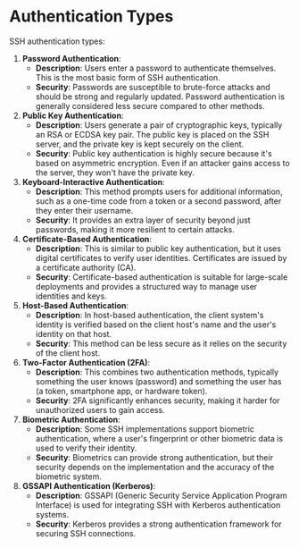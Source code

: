 # Authentication Types

SSH authentication types:

1. **Password Authentication**:
   * **Description**: Users enter a password to authenticate themselves. This is the most basic form of SSH authentication.
   * **Security**: Passwords are susceptible to brute-force attacks and should be strong and regularly updated. Password authentication is generally considered less secure compared to other methods.
2. **Public Key Authentication**:
   * **Description**: Users generate a pair of cryptographic keys, typically an RSA or ECDSA key pair. The public key is placed on the SSH server, and the private key is kept securely on the client.
   * **Security**: Public key authentication is highly secure because it's based on asymmetric encryption. Even if an attacker gains access to the server, they won't have the private key.
3. **Keyboard-Interactive Authentication**:
   * **Description**: This method prompts users for additional information, such as a one-time code from a token or a second password, after they enter their username.
   * **Security**: It provides an extra layer of security beyond just passwords, making it more resilient to certain attacks.
4. **Certificate-Based Authentication**:
   * **Description**: This is similar to public key authentication, but it uses digital certificates to verify user identities. Certificates are issued by a certificate authority (CA).
   * **Security**: Certificate-based authentication is suitable for large-scale deployments and provides a structured way to manage user identities and keys.
5. **Host-Based Authentication**:
   * **Description**: In host-based authentication, the client system's identity is verified based on the client host's name and the user's identity on that host.
   * **Security**: This method can be less secure as it relies on the security of the client host.
6. **Two-Factor Authentication (2FA)**:
   * **Description**: This combines two authentication methods, typically something the user knows (password) and something the user has (a token, smartphone app, or hardware token).
   * **Security**: 2FA significantly enhances security, making it harder for unauthorized users to gain access.
7. **Biometric Authentication**:
   * **Description**: Some SSH implementations support biometric authentication, where a user's fingerprint or other biometric data is used to verify their identity.
   * **Security**: Biometrics can provide strong authentication, but their security depends on the implementation and the accuracy of the biometric system.
8. **GSSAPI Authentication (Kerberos)**:
   * **Description**: GSSAPI (Generic Security Service Application Program Interface) is used for integrating SSH with Kerberos authentication systems.
   * **Security**: Kerberos provides a strong authentication framework for securing SSH connections.
